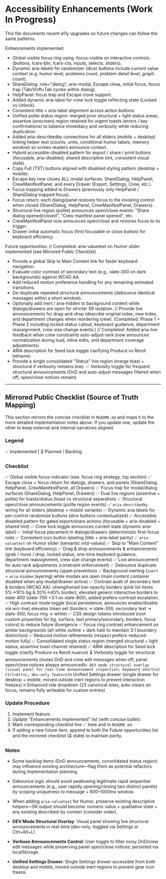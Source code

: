 ﻿# Accessibility Enhancements (Work In Progress)

This file documents recent a11y upgrades so future changes can follow the same patterns.

Enhancements implemented:
- Global visible focus ring using :focus-visible on interactive controls (buttons, lcars-btn, lcars-cta, inputs, selects, sliders).
- Dynamic aria-labels for randomizer (dice) buttons include current value context (e.g. humor level, problems count, problem detail level, graph count).
- ShareDialog: role="dialog", aria-modal, Escape close, initial focus, focus trap (Tab/Shift+Tab cycles within dialog).
- HelpPanel: focus trap and Escape close support.
- Added dynamic aria-label for crew lock toggle reflecting state (Locked vs Unlock).
- Consistent title + aria-label alignment across action buttons.
- Unified polite status region: merged prior structural + light status areas; assertive (onscreen) region retained for urgent toasts (errors / key confirmations) to balance immediacy and verbosity while reducing duplication.
- Added aria-describedby connections for all sliders (mobile + desktop) linking helper text (counts, units, conditional humor labels, memory window) so screen readers announce context.
- Hybrid accessible-disabled pattern for export / share / print buttons (focusable, aria-disabled, shared descriptive hint, consistent visual state).
- Copy Full (TXT) buttons aligned with disabled styling pattern (desktop + mobile).
- Escape key now closes ALL modal surfaces: ShareDialog, HelpPanel, CrewManifestPanel, and every Drawer (Export, Settings, Crew, etc.).
- Focus trapping added to Drawers (previously only HelpPanel / ShareDialog trapped focus).
- Focus return: each dialog/panel restores focus to the invoking control when closed (ShareDialog, HelpPanel, CrewManifestPanel, Drawers).
- Structural live region (polite) announces open/close events: "Share dialog opened/closed", "Crew manifest panel opened", etc.
- CrewManifestPanel now announces open/close and restores focus to its trigger.
- Drawer initial automatic focus (first focusable or close button) for keyboard efficiency.

Future opportunities:
// Completed: aria-valuetext on Humor slider implemented (see Mirrored Public Checklist)
- Provide a global Skip to Main Content link for faster keyboard navigation.
- Evaluate color contrast of secondary text (e.g., slate-300 on dark backgrounds) against WCAG AA.
- Add reduced motion preference handling for any remaining animated transitions.
- De-duplicate repeated structural announcements (debounce identical messages within a short window).
- Optionally add inert / aria-hidden to background content while dialogs/drawers are open for stricter SR isolation.
// Provide live announcements for drag-and-drop (describe original index, new index, and department changes when reordering crew). (Completed: Phase 1 + Phase 2 including locked status callout, keyboard guidance, department reassignment, crew size change events.)
// Completed: Added aria-live feedback when crew constraints auto-adjust rank (now announces normalization during load, inline edits, and department coverage adjustments)
- ARIA description for Seed lock toggle clarifying Produce vs Reroll behavior.
- Provide a single consolidated "Status" live region (merge toast + structural if verbosity remains low).
✅ Verbosity toggle for frequent structural announcements (DnD and auto-adjust messages filtered when off; open/close notices remain).

---

## Mirrored Public Checklist (Source of Truth Mapping)

This section mirrors the concise checklist in `README.md` and maps it to the more detailed implementation notes above. If you update one, update the other to keep external and internal narratives aligned.

### Legend
✅ Implemented  |  ⏳ Planned / Backlog

### Checklist
✅ Global visible focus indicator (see: focus ring strategy, top section)
✅ Escape close + focus return for dialogs, drawers, and panels (ShareDialog, HelpPanel, CrewManifestPanel, all Drawers)
✅ Focus trap for modal/dialog surfaces (ShareDialog, HelpPanel, Drawers)
✅ Dual live regions (assertive + polite) for toasts/status (toast vs structural separation)
✅ Structural open/close announcements (polite region events)
✅ `aria-describedby` wiring for all sliders (desktop + mobile variants)
✅ Dynamic aria labels for per-control randomize buttons (dice buttons contextualized)
✅ Accessible disabled pattern for gated export/share actions (focusable + aria-disabled + shared hint)
✅ Crew lock toggle announces current state (dynamic aria-label)
✅ Initial focus placement in dialogs/drawers (deterministic first-focus rule)
✅ Consistent icon button labeling (title + aria-label parity)
✅ `aria-valuetext` on Humor slider (semantic mid-values)
✅ Skip to “Main Content” link (keyboard efficiency)
✅ Drag & drop announcements & enhancements (grab / move / drop, locked status, one-time keyboard guidance, department reassignment, crew size change events)
✅ Live announcement for auto rank adjustments (constraint enforcement)
✅ Debounce duplicate structural announcements (spam prevention)
✅ Background inerting (`inert` + `aria-hidden` layering) while modals are open (main content container disabled when any modal/drawer active)
✅ Contrast audit of secondary text & borders (WCAG AA): strengthened low-opacity borders (pink list items 5%→10% bg & 20%→40% border), elevated generic interactive borders to slate-400 (slate-700 <3:1 on slate-800), added prefers-contrast escalation.
✅ High contrast mode toggle (local persistence, announces enable/disable via wcr-live) elevates token set (borders → slate-300, secondary text → slate-300, focus ring → white)
✅ CSS design tokens introduced (root custom properties for bg, surface, text primary/secondary, borders, focus colors) to reduce future divergence
✅ Focus ring contrast enhancement on amber backgrounds (alt white outline + dark halo to maintain 3:1 boundary distinction)
✅ Reduced motion refinements (respect prefers-reduced-motion fully)
✅ Consolidated single status region (merged structural + light status; assertive toast channel retained)
✅ ARIA description for Seed lock toggle (clarify Produce vs Reroll nuance)
⏳ Verbosity toggle for structural announcements (mutes DnD and crew edit messages when off; panel open/close notices always announced)`n DEV mode structural overlay (visual panel for real-time announcement inspection; keyboard shortcut Ctrl+Alt+L; dev-only feature)`n Unified Settings drawer (single drawer for desktop + mobile, moved outside inert regions to prevent interaction freezes)`n Enhanced role dropdown (23 canonical roles, auto-clears on focus, remains fully writeable for custom entries)

### Update Procedure
1. Implement feature.
2. Update "Enhancements implemented" list (with concise bullet).
3. Mark corresponding checklist line ✅ here and in `README.md`.
4. If adding a new future item, append to both the Future opportunities list and the mirrored checklist (⏳ state) to maintain parity.

### Notes
- Some backlog items (DnD announcements, consolidated status region) may influence existing architecture—flag them as potential refactors during implementation planning.
- Debounce logic should avoid swallowing legitimate rapid sequential announcements (e.g., user rapidly opening/closing two distinct panels) by scoping uniqueness to message + 800–1000ms window.
- When adding `aria-valuetext` for Humor, preserve existing descriptive helpers—SR output should become: numeric value + qualitative state + any existing described-by context (consider order).

- **DEV Mode Structural Overlay**: Visual panel showing live structural announcements in real-time (dev-only, toggled via Settings or Ctrl+Alt+L).
- **Verbose Announcements Control**: User toggle to filter noisy DnD/crew edit messages while preserving panel open/close notices; persisted via localStorage.
- **Unified Settings Drawer**: Single Settings drawer accessible from both desktop and mobile, moved outside inert regions to prevent gear icon freeze.
